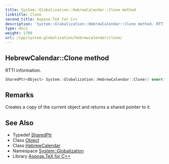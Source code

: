 ```yaml
---
title: System::Globalization::HebrewCalendar::Clone method
linktitle: Clone
second_title: Aspose.TeX for C++
description: 'System::Globalization::HebrewCalendar::Clone method. RTTI information in C++.'
type: docs
weight: 1700
url: /cpp/system.globalization/hebrewcalendar/clone/
---
```

## HebrewCalendar::Clone method


RTTI information.

```cpp
SharedPtr<Object> System::Globalization::HebrewCalendar::Clone() override
```

## Remarks


Creates a copy of the current object and returns a shared pointer to it. 
## See Also

* Typedef [SharedPtr](../../../system/sharedptr/)
* Class [Object](../../../system/object/)
* Class [HebrewCalendar](../)
* Namespace [System::Globalization](../../)
* Library [Aspose.TeX for C++](../../../)
